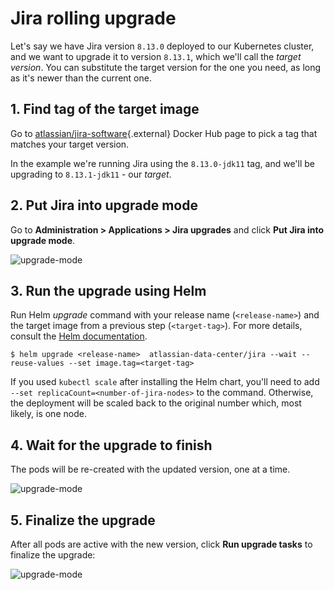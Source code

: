 # Jira rolling upgrade
Let's say we have Jira version `8.13.0` deployed to our Kubernetes cluster, and we want to upgrade it to version
`8.13.1`, which we'll call the *target version*. You can substitute the target version for the one you need, as long as
it's newer than the current one.

## 1. Find tag of the target image

Go to [atlassian/jira-software](https://hub.docker.com/r/atlassian/jira-software/tags){.external}
Docker Hub page to pick a tag that matches your target version.

In the example we're running Jira using the `8.13.0-jdk11` tag, and we'll be upgrading to `8.13.1-jdk11` - our *target*.

## 2. Put Jira into upgrade mode

Go to **Administration > Applications > Jira upgrades** and click **Put Jira into upgrade mode**.

  ![upgrade-mode](../../assets/images/jira-upgrade-1.png)

## 3. Run the upgrade using Helm

Run Helm *upgrade* command with your release name (`<release-name>`) and the target image from a previous step
(`<target-tag>`). For more details, consult the [Helm documentation](https://helm.sh/docs/).

 ```shell
 $ helm upgrade <release-name>  atlassian-data-center/jira --wait --reuse-values --set image.tag=<target-tag>
 ```

If you used `kubectl scale` after installing the Helm chart, you'll need to add `--set
replicaCount=<number-of-jira-nodes>` to the command. Otherwise, the deployment will be scaled back to the original
number which, most likely, is one node.

## 4. Wait for the upgrade to finish
The pods will be re-created with the updated version, one at a time.

![upgrade-mode](../../assets/images/jira-upgrade-2.png)

## 5. Finalize the upgrade
After all pods are active with the new version, click **Run upgrade tasks** to finalize the upgrade:

![upgrade-mode](../../assets/images/jira-upgrade-3.png)
